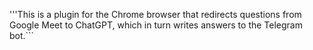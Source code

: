 '''This is a plugin for the Chrome browser that redirects questions from Google Meet to ChatGPT, which in turn writes answers to the Telegram bot.```
